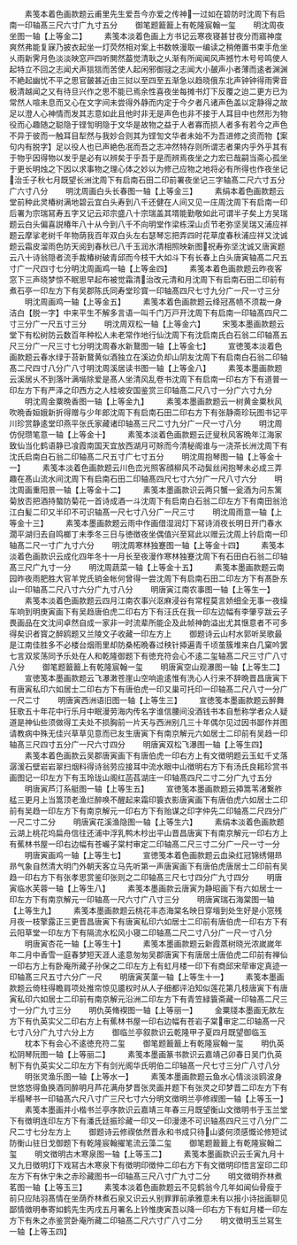 <!-- { "loadSidebar": true } -->
　　素笺本着色画款题云甫里先生爱吾今亦爱之传神一过如在碧防时沈周下有启南一印轴髙三尺六寸广九寸五分
　　御笔题籖籖上有乾隆宸翰一玺
　　明沈周夜坐图一轴【上等金二】
　　素笺本淡着色画上方书记云寒夜寝甚甘夜分而寤神度爽然弗能复寐乃披衣起坐一灯荧然相对案上书数帙漫取一编读之稍倦置书束手危坐乆雨新霁月色淡淡映窓戸四听閴然葢觉清耿之乆渐有所闻闻风声撼竹木号号鸣使人起特立不回之志闻犬声狺狺而苦使人起闲邪御冦之志闻大小皷声小者薄而逺者渊渊不絶起幽忧不平之思官皷甚近由三挝以至四至五渐急以趋晓俄东北声钟钟得雨霁音极清越闻之又有待旦兴作之思不能已焉余性喜夜坐每摊书灯下反覆之迨二更方已为常然人喧未息而又心在文字间未尝得外静而内定于今夕者凡诸声色盖以定静得之故足以澄人心神情而发其志意如此且他时非无是声色也非不接于人耳目中也然形为物役而心趣随之聪隐于铿訇明隐于文华是故物之益于人者寡而损人者多有若今之声色不异于彼而一触耳目犁然与我妙合则其为铿訇文华者未始不为吾进修之资而物【案句内有脱字】足以役人也已声絶色冺而吾之志冲然特存则所谓志者果内乎外乎其有于物乎因得物以发乎是必有以辨矣于乎吾于是而辨焉夜坐之力宏已哉嗣当斋心孤坐于更长明烛之下因以求事物之理心体之妙以为修己应物之地将必有所得也作夜坐记治壬子秋七月既望长洲沈周下有启南石田二印前署夜坐记三字轴髙二尺六寸五分广六寸八分
　　明沈周画白头长春图一轴【上等金三】
　　素绢本着色画款题云堂前种此灵椿树满地碧云宜白头寿到八千还健在人间又见一庄周沈周下有启南一印后署为宗瑞冩寿五字又记云邓宗盛八十宗瑞盖其壻能勤敬如此可谓半子矣上方吴瑞题云白头偏喜説椿年八十从今到八千不向明堂作梁栋深山贞节老弥坚吴瑞又浦应祥题云摩挲老树千年物荫我百年双白头左右瑟琴忘把弄四时花草度春秋浦应祥又沈诚题云霜皮溜雨色防天阅到春秋已八千玉润氷清相照映新图祝寿弥坚沈诚又唐寅题云八十诗翁隠者流手裁椿树破青邱而今枝干大如斗下有长春上白头唐寅轴髙二尺五寸广一尺四寸七分明沈周画鸡一轴【上等金四】
　　素笺本着色画款题云昨夜客窓下三声晓梦惊不眠思早起布被觉霜清治改元清和月沈周下有启南石田二印前有煮石亭一印左方下有吴郡陈氏同寿堂珍寳一印轴髙四尺七寸九分广一尺一寸三分
　　明沈周画鸡一轴【上等金五】
　　素笺本着色画款题云绛冠髙帻不须裁一身洁白【脱一字】中来平生不解多言语一叫千门万戸开沈周下有启南一印轴髙四尺二寸三分广一尺五寸三分
　　明沈周双松一轴【上等金六】
　　宋笺本墨画款题云堂下有松树防云数百年种松人未老常作地行仙沈周下有沈启南氏白石翁二印轴髙五尺三分广一尺三寸七分明沈周春水新鵞图一轴【上等金七】
　　宣徳笺本淡着色画款题云春水绿于苔新鵞黄似酒独立在溪边负却山阴友沈周下有启南白石翁二印轴髙二尺四寸八分广八寸明沈周溪居读书图一轴【上等金八】
　　素笺本墨画款题云溪居乆不到落叶满堦除爱是髙人坐清风乱卷书沈周下有启南一印右方下有道普一印左方下有严泽之印西方之人桂坡安国鉴赏三印轴髙二尺八寸一分广六寸九分
　　明沈周金粟晩香图一轴【上等金九】
　　素笺本墨画款题云一树黄金粟秋风吹晩香姮娥新折得赠与少年郎沈周下有启南石田二印右方下有张静斋珍玩图书记平川珍赏静逺堂印燕平张氏家藏诸印轴髙三尺二寸九分广一尺一寸八分
　　明沈周仿倪瓒笔意一轴【上等金十】
　　素笺本淡着色画款题云迂叟秋风客晩年江海家致仙当化鹤语静已飡霞南国天宜放西湖月可賖而今清秘阁谁与一浇茶长洲沈周下有沈氏启南白石翁二印轴髙二尺五寸广七寸五分
　　明沈周抱琴图一轴【上等金十一】
　　素笺本淡着色画款题云川色峦光照客顔柳风不动鬓丝闲抱琴未必成三弄趣在髙山流水间沈周下有启南石田二印轴髙四尺七寸六分广一尺八寸六分
　　明沈周画重阳景一轴【上等金十二】
　　素笺本墨画款识云两只蟹一瓮酒为问东篱菊放否把酒持螯防菊花一首诗成酒一斗沈周下有启南白石翁二印左方下有南田翁沧江白髪二印又半印不可识轴髙一尺七寸八分广一尺三寸
　　明沈周雨意一轴【上等金十三】
　　素笺本墨画款题云雨中作画借湿润灯下冩诗消夜长明日开门春水濶平湖归去自鸣榔丁未季冬三日与徳徴夜坐偶值兴至冩此以赠云沈周上钤启南一印轴髙二尺一寸广九寸六分
　　明沈周寒林独蹇图一轴【上等金十四】
　　素笺本淡着色画款识云成化四年冬十一月长至夜漫作寒林独蹇沈周下有石田白石翁二印轴髙三尺广九寸一分
　　明沈周蔬菜一轴【上等金十五】
　　素笺本墨画款题云南园昨夜雨肥胜大官羊党氏销金帐何曾得一尝沈周下有启南石田二印左方下有髙卧东山一印轴髙二尺八寸六分广九寸八分
　　明唐寅江南农事图一轴【上等生一】
　　素笺本淡着色画款题云四月江南农事兴沤麻浸谷有常程莫言娇细全无事一夜缲车响到明庚寅画下有吴趋唐伯虎二印右方下有汪氏在我一印左边幅有李肇亨跋云子畏画品在文沈间卓然自成一家非一时流辈所能企及此帧神韵溢出尤其惬意者不可多得矣识者寳之醉鸥题又兰陵文子收藏一印左方上
　　御题诗云山村水郭听吴歌最是江南佳胜多不必楼台烟雨里却防桑柘晩春过秧针揷遍青千顷茧簇堆来白几窠吟罢七言双浆荡同予乐处在人和乾隆御题下有徳充符会心不逺二玺轴髙二尺三寸广八寸八分
　　御笔题籖籖上有乾隆宸翰一玺
　　明唐寅空山观瀑图一轴【上等生二】
　　宣徳笺本墨画款题云飞瀑潄苍崖山空响逾逺惟有洗心人行来不辞晩晋昌唐寅下有唐寅私印六如居士二印右方下有唐伯虎一印又巢可托印一印轴髙二尺八寸一分广一尺二寸
　　明唐寅西洲语旧图一轴【上等生三】
　　宣徳笺本墨画款题云醉舞狂歌五十年花中行乐月中眠漫劳海内传名字谁信腰间没酒钱书本自慙称学者众人疑道是神仙些须做得工夫处不损胸前一片天与西洲别几三十年偶尔见过因书鄙作并图请教病中殊无佳兴草草见意而已友生唐寅下有南京解元六如居士二印前有吴趋一印轴髙三尺四寸五分广一尺六寸四分
　　明唐寅双松飞瀑图一轴【上等生四】
　　素笺本着色画款云吴郡唐寅画下有唐伯虎一印右方上有文徴明题云玉虹千丈落潺湲石壁岩岩翠扫烟料得诗翁劳应接耳中流水眼中山徴明右方下有汤氏良耜珍赏书画图记一印左方下有玉玲珑山阁红菡萏湖庄一印轴髙四尺二寸二分广九寸五分
　　明唐寅芦汀系艇图一轴【上等生五】
　　宣徳笺本墨画款题云揷篙苇渚繋舴艋三更月上当篙顶老渔烂醉唤不醒起来霜印簑衣影唐寅画下有唐伯虎六如居士二印前有吴趋一印左方下有南京解元一印右方下有贻谋之印字仲先二印轴髙二尺四分广一尺二寸二分
　　明唐寅花溪渔隐图一轴【上等生六】
　　素绢本淡着色画款题云湖上桃花坞扁舟信往还浦中浮乳鸭木杪出平山晋昌唐寅下有南京解元一印右方上有蕉林书屋一印右边幅有苍巗子棠村审定二印轴髙二尺三寸二分广一尺一寸一分
　　明唐寅画鸡一轴【上等生七】
　　宣徳笺本着色画款题云血染红冠锦绣翎昻昻气象自然清大明门外朝天客立马先听第一声唐寅画下有唐伯虎唐居士二印前有吴趋一印右方下有张孝思赏鉴印张则之二印轴髙三尺七寸四分广九寸四分
　　明唐寅临水芙蓉一轴【上等生八】
　　素笺本墨画款云唐寅为静昭画下有六如居士一印左方下有南京解元一印轴髙一尺六寸广八寸三分
　　明唐寅瑞石海棠图一轴【上等生九】
　　素笺本墨画款题云桃花丰态海棠名映日穿堦到处生好是小窓残月夜一枝擎露正三更晋昌唐寅下有唐寅私印六如居士二印前有唐伯虎一印右方下有云阳草堂一印左方下有隔流水松风小寝二印轴髙二尺二寸八分广一尺一寸八分
　　明唐寅杏花一轴【上等生十】
　　素笺本墨画款题云新霞蒸树晓光浓嵗嵗年年二月中香雪一庭春梦短天涯人逺意匆匆吴郡唐寅下有唐居士唐伯虎二印前有禅仙一印右方上有卧庵所藏子孙保之二印左方上有虹月楼一印下有商邱宋荦审定真迹一印轴髙三尺五寸六分广一尺
　　明唐寅芙蕖一轴【上等生十一】
　　素笺本墨画款题云倚柱得瞻肩项处推帘惊见靥权时从人子细都评泊知似莲花第几枝唐寅下有唐寅私印六如居士二印前有南京解元沿洲二印左方下有青笠緑簑斋藏一印轴髙二尺三寸一分广九寸三分
　　明仇英脩褉图一轴【上等丽一】
　　金粟牋本墨画无款左方下有仇英实父二印右方上有蕉林书屋一印右边幅有苍岩子棠审定二印轴髙一尺七寸八分广九寸六分上方
　　御临兰亭叙款识云乾隆甲子夏四月既望御临玉
　　枕本下有会心不逺徳充符二玺
　　御笔题籖籖上有乾隆宸翰一玺
　　明仇英松阴琴阮图一轴【上等丽二】
　　素笺本墨画篆书款识云嘉靖己卯春日吴门仇英制下有仇英实父二印左方下有剑光阁华氏明伯二印轴髙一尺七寸三分广八寸八分
　　明张灵渔乐图一轴【上等水一】
　　素笺本墨画款题云鱼水心情淡淡鸥波身世悠悠得鱼换酒同醉明月芦花满舟梦晋张灵画并题下有张灵之印梦晋二印左方下有半榻琴书一印轴髙六尺八寸广三尺七寸六分明文徴明兰亭修禊图一轴【上等玉一】
　　素笺本墨画并小楷书兰亭序款识云嘉靖三年春三月既望衡山文徴明书于玉兰堂下有徴明连印左方下有潘氏廷振珍藏一印又一印漫漶不可识轴髙四尺三寸八分广二尺二寸七分左方上
　　御题诗云修禊依然晋永和书成只待山婆何须感慨论修短试防衡山驻日戈御题下有乾隆宸翰擢笔流云藻二玺
　　御笔题籖籖上有乾隆宸翰二玺
　　明文徴明古木寒泉图一轴【上等玉二】
　　素笺本墨画款识云壬寅九月十又九日徴明灯下戏冩古木寒泉下有徴明印徴仲二印右方下有文徴明印悟言室印二印左方下有休宁朱之赤珍藏图书一印轴髙三尺八寸广九寸二分
　　明文徴明乔林煮茗图一轴【上等玉三】
　　素笺本淡着色画款题云不见鹤翁今几年如闻仙骨瘦于前只应陆羽髙情在坐荫乔林煮石泉又识云乆别罪罪前承雅意未有以报小诗拙画聊见鄙情徴明奉寄如鹤先生丙戌五月署名上钤惟庚寅吾以降一印右方下有虹月楼一印左方下有朱之赤鉴赏卧庵所藏二印轴髙二尺六寸广八寸二分
　　明文徴明玉兰冩生一轴【上等玉四】

